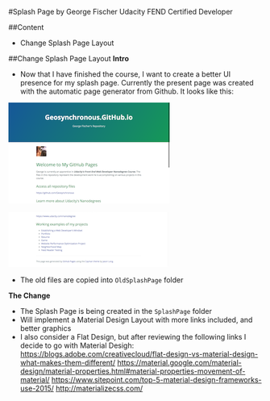 #Splash Page
by George Fischer
Udacity FEND Certified Developer

##Content
- Change Splash Page Layout

##Change Splash Page Layout
**Intro**
- Now that I have finished the course, I want to create a better UI presence for my splash page.  Currently the present page was created with the automatic page generator from Github.  It looks like this:

![Screenshot1 Original Splash Page](https://github.com/Geosynchronous/geosynchronous.github.io/blob/master/Docimages/Screen%20Shot%202016-11-28%20at%208.51.08%20PM.png)

![Screenshot2 Original Splash Page](https://github.com/Geosynchronous/geosynchronous.github.io/blob/master/Docimages/Screen%20Shot%202016-11-28%20at%208.51.24%20PM.png)

- The old files are copied into `OldSplashPage` folder

**The Change**
- The Splash Page is being created in the `SplashPage` folder
- Will implement a Material Design Layout with more links included, and better graphics
- I also consider a Flat Design, but after reviewing the following links I decide to go with Material Desigh:
https://blogs.adobe.com/creativecloud/flat-design-vs-material-design-what-makes-them-different/
https://material.google.com/material-design/material-properties.html#material-properties-movement-of-material/
https://www.sitepoint.com/top-5-material-design-frameworks-use-2015/
http://materializecss.com/


